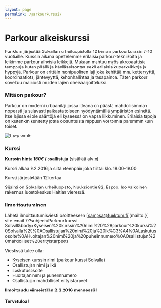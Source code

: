 ```yaml
---
layout: page
permalink: /parkourkurssi/
---
```

# Parkour alkeiskurssi

Funktum järjestää Solvallan urheiluopistolla 12 kerran parkourkurssin 7-10 vuotiaille. Kurssin aikana opettelemme erilaisia 
parkour-tekniikoita ja leikimme parkour aiheisia leikkejä. Mukaan mahtuu myös akrobaattisia temppuja kuten päällä ja käslläseisontaa
sekä erilaisia kuperkeikkoja ja hyppyjä. Parkour on erittäin monipuolinen laji joka kehittää mm. ketteryyttä, koordinaatiota, jäntevyyttä, kehonhallintaa ja tasapainoa. Täten parkour soveltuu mainiosti muiden lajien oheisharjoitteluksi.

### Mitä on parkour?

Parkour on moderni urbaanilaji jossa ideana on päästä mahdollisimman nopeasti ja sulavasti paikasta toiseen hyödyntämällä ympäristön esineitä.
Itse lajissa ei ole sääntöjä eli kyseessä on vapaa liikkuminen. Erilaisia tapoja on kuitenkin kehitetty jotka olosuhteista
riippuen voi toimia paremmin kuin toiset. 

![Lazy vault]({{site.baseurl}}/media/Parkour.jpg)

### Kurssi

**Kurssin hinta _150€_ / osallistuja** (sisältää alv:n)

Kurssi alkaa 9.2.2016 ja siitä eteenpäin joka tiistai klo. 18.00-19.00

Kurssi järjestetään 12 kertaa

Sijainti on Solvallan urheiluopisto, Nuuksiontie 82, Espoo. Iso valkoinen rakennus luontokeskus Haltian vieressä.

### Ilmoittautuminen

Lähetä ilmoittautumisviesti osoitteeseen [sampsa@funktum.fi](mailto:{{ site.email }}?subject=Parkour kurssi Solvall&body=Kyseisen%20kurssin%20nimi%20%28parkour%20kurssi%20Solvalla%29%0AOsallistujan%20nimi%20ja%20ik%C3%A4%0ALaskutusosoite%0AHuoltajan%20nimi%20ja%20puhelinnumero%0AOsallistujan%20mahdolliset%20erityistarpeet)

Viestissä tulee olla:

- Kyseisen kurssin nimi (parkour kurssi Solvalla)
- Osallistujan nimi ja ikä
- Laskutusosoite
- Huoltajan nimi ja puhelinnumero
- Osallistujan mahdolliset erityistarpeet

**Ilmoittaudu viimeistään 2.2.2016 mennessä!**

#### Tervetuloa!
